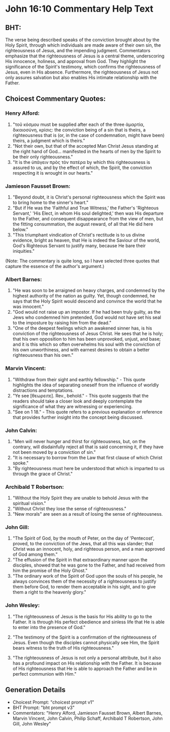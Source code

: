 # John 16:10 Commentary Help Text

## BHT:
The verse being described speaks of the conviction brought about by the Holy Spirit, through which individuals are made aware of their own sin, the righteousness of Jesus, and the impending judgment. Commentators emphasize that the righteousness of Jesus is a central theme, underscoring His innocence, holiness, and approval from God. They highlight the significance of the Spirit's testimony, which confirms the righteousness of Jesus, even in His absence. Furthermore, the righteousness of Jesus not only assures salvation but also enables His intimate relationship with the Father.

## Choicest Commentary Quotes:
### Henry Alford:
1. "τοῦ κόσμου must be supplied after each of the three ἁμαρτία, δικαιοσύνη, κρίσις: the conviction being of a sin that is theirs, a righteousness that is (or, in the case of condemnation, might have been) theirs, a judgment which is theirs."
2. "Not their own, but that of the accepted Man Christ Jesus standing at the right hand of God... manifested in the hearts of men by the Spirit to be their only righteousness."
3. "It is the ὑπάγειν πρὸς τὸν πατέρα by which this righteousness is assured to us, and by the effect of which, the Spirit, the conviction respecting it is wrought in our hearts."

### Jamieson Fausset Brown:
1. "Beyond doubt, it is Christ's personal righteousness which the Spirit was to bring home to the sinner's heart."
2. "But if He was the 'Faithful and True Witness,' the Father's 'Righteous Servant,' 'His Elect, in whom His soul delighted,' then was His departure to the Father, and consequent disappearance from the view of men, but the fitting consummation, the august reward, of all that He did here below."
3. "This triumphant vindication of Christ's rectitude is to us divine evidence, bright as heaven, that He is indeed the Saviour of the world, God's Righteous Servant to justify many, because He bare their iniquities."

(Note: The commentary is quite long, so I have selected three quotes that capture the essence of the author's argument.)

### Albert Barnes:
1. "He was soon to be arraigned on heavy charges, and condemned by the highest authority of the nation as guilty. Yet, though condemned, he says that the Holy Spirit would descend and convince the world that he was innocent."
2. "God would not raise up an impostor. If he had been truly guilty, as the Jews who condemned him pretended, God would not have set his seal to the imposture by raising him from the dead."
3. "One of the deepest feelings which an awakened sinner has, is his conviction of the righteousness of Jesus Christ. He sees that he is holy; that his own opposition to him has been unprovoked, unjust, and base; and it is this which so often overwhelms his soul with the conviction of his own unworthiness, and with earnest desires to obtain a better righteousness than his own."

### Marvin Vincent:
1. "Withdraw from their sight and earthly fellowship." - This quote highlights the idea of separating oneself from the influence of worldly distractions and temptations.
2. "Ye see [θεωρειτε]. Rev., behold." - This quote suggests that the readers should take a closer look and deeply contemplate the significance of what they are witnessing or experiencing.
3. "See on 1 18." - This quote refers to a previous explanation or reference that provides further insight into the concept being discussed.

### John Calvin:
1. "Men will never hunger and thirst for righteousness, but, on the contrary, will disdainfully reject all that is said concerning it, if they have not been moved by a conviction of sin."
2. "It is necessary to borrow from the Law that first clause of which Christ spoke."
3. "By righteousness must here be understood that which is imparted to us through the grace of Christ."

### Archibald T Robertson:
1. "Without the Holy Spirit they are unable to behold Jesus with the spiritual vision."
2. "Without Christ they lose the sense of righteousness."
3. "New morals" are seen as a result of losing the sense of righteousness.

### John Gill:
1. "The Spirit of God, by the mouth of Peter, on the day of 'Pentecost', proved, to the conviction of the Jews, that all this was slander; that Christ was an innocent, holy, and righteous person, and a man approved of God among them."
2. "The effusion of the Spirit in that extraordinary manner upon the disciples, showed that he was gone to the Father, and had received from him the promise of the Holy Ghost."
3. "The ordinary work of the Spirit of God upon the souls of his people, he always convinces them of the necessity of a righteousness to justify them before God, to render them acceptable in his sight, and to give them a right to the heavenly glory."

### John Wesley:
1. "The righteousness of Jesus is the basis for His ability to go to the Father. It is through His perfect obedience and sinless life that He is able to enter into the presence of God." 

2. "The testimony of the Spirit is a confirmation of the righteousness of Jesus. Even though the disciples cannot physically see Him, the Spirit bears witness to the truth of His righteousness." 

3. "The righteousness of Jesus is not only a personal attribute, but it also has a profound impact on His relationship with the Father. It is because of His righteousness that He is able to approach the Father and be in perfect communion with Him."


## Generation Details
- Choicest Prompt: "choicest prompt v1"
- BHT Prompt: "bht prompt v3"
- Commentators: "Henry Alford, Jamieson Fausset Brown, Albert Barnes, Marvin Vincent, John Calvin, Philip Schaff, Archibald T Robertson, John Gill, John Wesley"
